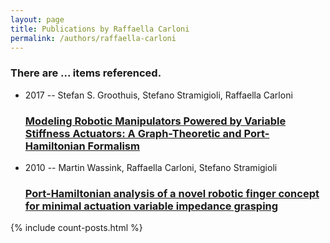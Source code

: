 ```yaml
---
layout: page
title: Publications by Raffaella Carloni
permalink: /authors/raffaella-carloni
---
```


<h3 id="number-posts">There are ... items referenced.</h3>
<ul class="post-list">
<li><span class='post-meta'>2017 -- Stefan S. Groothuis, Stefano Stramigioli, Raffaella Carloni</span><h3><a class='post-link' href="{{ site.baseurl }}/modeling-robotic-manipulators-powered-by-variable-stiffness-actuators-a-graph-theoretic-and-port-hamiltonian-formalism">Modeling Robotic Manipulators Powered by Variable Stiffness Actuators: A Graph-Theoretic and Port-Hamiltonian Formalism</a></h3></li>
<li><span class='post-meta'>2010 -- Martin Wassink, Raffaella Carloni, Stefano Stramigioli</span><h3><a class='post-link' href="{{ site.baseurl }}/port-hamiltonian-analysis-of-a-novel-robotic-finger-concept-for-minimal-actuation-variable-impedance-grasping">Port-Hamiltonian analysis of a novel robotic finger concept for minimal actuation variable impedance grasping</a></h3></li>

</ul>
{% include count-posts.html %}
